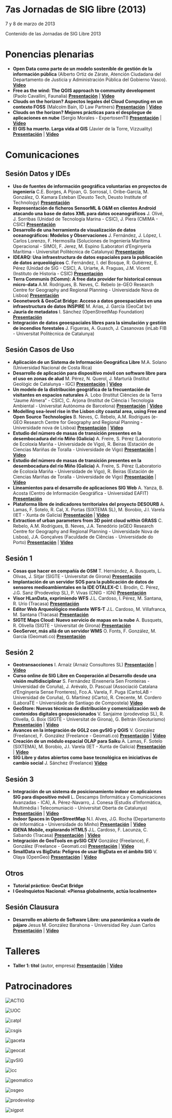 # 7as Jornadas de SIG libre (2013)

7 y 8 de marzo de 2013

Contenido de las Jornadas de SIG Libre 2013


Ponencias plenarias
====================

* **Open Data como parte de un modelo sostenible de gestión de la información pública** (Alberto Ortiz de Zárate, Atención Ciudadana del Departamento de Justicia y Administración Pública del Gobierno Vasco). **[Vídeo](http://diobma.udg.edu/handle/10256.1/2944)**
* **Free as the wind: The QGIS approach to community development** (Paolo Cavallini, Faunalia) **[Presentación](https://dugi-doc.udg.edu/handle/10256/7667)** | **[Vídeo](http://diobma.udg.edu/handle/10256.1/2945)**
* **Clouds on the horizon? Aspectos legales del Cloud Computing en un contexto FOSS** (Malcolm Bain, ID Law Partners) **[Presentación](https://dugi-doc.udg.edu/handle/10256/7641)** | **[Vídeo](http://diobma.udg.edu/handle/10256.1/2947)**
* **Clouds on the horizon? Mejores prácticas para el despliegue de aplicaciones en nube** (Sergio Morales - ExpertosenTI) **[Presentación](https://dugi-doc.udg.edu/handle/10256/7640)** | **[Vídeo](http://diobma.udg.edu/handle/10256.1/2946)**
* **El GIS ha muerto. Larga vida al GIS** (Javier de la Torre, Vizzuality) **[Presentación](https://dugi-doc.udg.edu/handle/10256/7665)** | **[Vídeo](http://diobma.udg.edu/handle/10256.1/2948)**

Comunicaciones
=================

Sesión Datos y IDEs
---------------------------

* **Uso de fuentes de información geográfica voluntarias en proyectos de ingeniería** C.E. Borges, A Pijoan, G. Sorrosal, I. Oribe-García, M. González, O. Kamara Esteban (Deusto Tech, Deusto Institute of Technology) **[Presentación](https://dugi-doc.udg.edu/handle/10256/7655)** 
* **Representación de ficheros SensorML & O&M en clientes Android atacando una base de datos XML para datos oceanográficos** J. Olivé, J. Sorribas (Unidad de Tecnología Marina - CSIC), J. Piera (CMIMA - CSIC) **[Presentación](https://dugi-doc.udg.edu/handle/10256/7668)** 
* **Desarrollo de una herramienta de visualización de datos oceanográficos: Modelos y Observaciones** J. Fernández, J. López, I. Carlos Lorenzo, F. Hermosilla (Soluciones de Ingeniería Marítima Operacional - SIMO), F. Jerez, M. Espino (Laboratori d’Enginyería Marítima - Universitat Politècnica de Catalunya) **[Presentación](https://dugi-doc.udg.edu/handle/10256/7669)** 
* **IDEARQ: Una infraestructura de datos espaciales para la publicación de datos arqueológicos** C. Fernández, I. del Bosque, R. Gutiérrez, E. Pérez (Unidad de SIG - CSIC), A. Uriarte, A. Fraguas, J.M. Vicent (Instituto de Historia - CSIC) **[Presentación](https://dugi-doc.udg.edu/handle/10256/7656)** 
* **Terra Communis (tComm): A free data provider for historical census micro-data** A.M. Rodrigues, B. Neves, C. Rebelo (e-GEO Research Centre for Geography and Regional Planning - Universidade Nova de Lisboa) **[Presentación](https://dugi-doc.udg.edu/handle/10256/7657)** 
* **Geonetwork & GeoCat Bridge: Acceso a datos geoespaciales en una infraestructura de datos INSPIRE** M. Arias, J. García (GeoCat bv) 
* **Jauría de metadatos** I. Sánchez (OpenStreetMap Foundation) **[Presentación](https://dugi-doc.udg.edu/handle/10256/7670)** 
* **Integración de datos geoespaciales libres para la simulación y gestión de incendios forestales** J. Figueras, A. Guasch, J. Casanovas (inLab FIB - Universitat Politècnica de Catalunya) 

Sesión Casos de Uso
----------------------------

* **Aplicación de un Sistema de Información Geográfica Libre** M.A. Solano (Universidad Nacional de Costa Rica)
* **Desarrollo de aplicación para dispositivo móvil con software libre para el uso en zonas de alud** M. Pérez, N. Querol, J. Marturià (Institut Geològic de Catalunya - IGC)  **[Presentación](https://dugi-doc.udg.edu/handle/10256/7642)** | **[Vídeo](http://diobma.udg.edu/handle/10256.1/2951)**
* **Un modelo de la distribución geográfica de la frecuentación de visitantes en espacios naturales** A. Lobo (Institut Ciències de la Terra “Jaume Almera” - CSIC), C. Arjona (Institut de Ciència i Tecnologia Ambiental - Universitat Autònoma de Barcelona)  **[Presentación](https://dugi-doc.udg.edu/handle/10256/7643)** | **[Vídeo](http://diobma.udg.edu/handle/10256.1/2952)**
* **Modelling sea-level rise in the Lisbon city coastal area, using Free and Open Source Technologies** B. Neves, C. Rebelo, A.M. Rodrigues (e-GEO Research Centre for Geography and Regional Planning - Universidade nova de Lisboa)  **[Presentación](https://dugi-doc.udg.edu/handle/10256/7644)** | **[Vídeo](http://diobma.udg.edu/handle/10256.1/2953)**
* **Estudio del número de masas de transición presentes en la desembocadura del río Miño (Galicia)** A. Freire, S. Pérez (Laboratorio de Ecoloxía Mariña - Universidade de Vigo), R. Beiras (Estación de Ciencias Mariñas de Toralla - Universidade de Vigo)  **[Presentación](https://dugi-doc.udg.edu/handle/10256/7645)** | **[Vídeo]()**
* **Estudio del número de masas de transición presentes en la desembocadura del río Miño (Galicia)** A. Freire, S. Pérez (Laboratorio de Ecoloxía Mariña - Universidade de Vigo), R. Beiras (Estación de Ciencias Mariñas de Toralla - Universidade de Vigo)  **[Presentación](https://dugi-doc.udg.edu/handle/10256/7645)** | **[Vídeo](http://diobma.udg.edu/handle/10256.1/2954)**
* **Lineamientos para el desarrollo de aplicaciones SIG Web** A. Yanza, B. Acosta (Centro de Información Geográfica - Universidad EAFIT)  **[Presentación](https://dugi-doc.udg.edu/handle/10256/7658)** 
* **Plataforma libre de indicadores territoriales del proyecto DESOURB** A. Lamas, F. Sotelo, R. Cal, X. Portas (SIXTEMA SL), M. Borobio, J.I. Varela (IET - Xunta de Galicia)  **[Presentación](https://dugi-doc.udg.edu/handle/10256/7646)** | **[Vídeo](http://diobma.udg.edu/handle/10256.1/2956)**
* **Extraction of urban parameters from 3D point cloud within GRASS** C. Rebelo, A.M. Rodrigues, B. Neves, J.A. Tenedório (eGEO Research Centre for Geography and Regional Planning - Universidade Nova de Lisboa), J.A. Gonçalves (Faculdade de Ciências - Universidade do Porto)  **[Presentación](https://dugi-doc.udg.edu/handle/10256/7647)** | **[Vídeo](http://diobma.udg.edu/handle/10256.1/2957)**


Sesión 1
---------------------------

* **Cosas que hacer en compañía de OSM** T. Hernández, A. Busquets, L. Olivas, J. Sitjar (SIGTE - Universitat de Girona) **[Presentación](https://dugi-doc.udg.edu/handle/10256/7659)** 
* **Implantación de un servidor SOS para la publicación de datos de sensores medioambientales en la IDE OTALEX-C** I. Brodin, C. Pérez, J.G. Sanz (Prodevelop SL), P. Vivas (CNIG - IGN) **[Presentación](https://dugi-doc.udg.edu/handle/10256/7660)** 
* **Visor HLanData, exprimiendo WFS** J.L. Cardoso, I. Pérez, M. Santana, R. Urío (Tracasa) **[Presentación](https://dugi-doc.udg.edu/handle/10256/7661)**
* **Editor Web Arqueológico mediante WFS-T** J.L. Cardoso, M. Villafranca, M. Santana (Tracasa) **[Presentación](https://dugi-doc.udg.edu/handle/10256/7662)** 
* **SIGTE Maps Cloud: Nuevo servicio de mapas en la nube** A. Busquets, R. Olivella (SIGTE - Universitat de Girona) **[Presentación](https://dugi-doc.udg.edu/handle/10256/7663)** 
* **GeoServer, más allá de un servidor WMS** O. Fonts, F. González, M. García (Geomati.co) **[Presentación](https://dugi-doc.udg.edu/handle/10256/7664)** 


Sesión 2
--------------------------

* **Geotransacciones** I. Arnaiz (Arnaiz Consultores SL) **[Presentación](https://dugi-doc.udg.edu/handle/10256/7648)** | **[Vídeo](http://diobma.udg.edu/handle/10256.1/2960)**
* **Curso online de SIG Libre en Cooperación al Desarrollo desde una visión multidisciplinar** S. Fernández (Enxenería Sen Fronteiras - Universidad de Coruña), J. Arévalo, D. Pascual (Associació Catalana d’Enginyeria Sense Fronteres), Fco.A. Varela, F. Puga (CartoLAB - Universidad de Coruña), G. Martínez (iCarto), R. Crecente, M. Cordero (LaboraTE - Universidade de Santiago de Compostela) **[Vídeo](http://diobma.udg.edu/handle/10256.1/2961)**
* **GeoStore: Nuevas técnicas de distribución y comercialización web de contenidos digitales geoposicionados** V. Sanjaime (prodevelop SL), R. Olivella, G. Boix (SIGTE - Universitat de Girona), G. Beltrán (Geoturismo) **[Presentación](https://dugi-doc.udg.edu/handle/10256/7649)** | **[Vídeo](http://diobma.udg.edu/handle/10256.1/2962)**
* **Avances en la integración de GGL2 con gvSIG y QGIS** V. González (Freelance), F. González (Freelance - Geomati.co) **[Presentación](https://dugi-doc.udg.edu/handle/10256/7650)** | **[Vídeo](http://diobma.udg.edu/handle/10256.1/2963)**
* **Creación de un módulo espacial OLAP para Saiku** A. Lamas, F. Sotelo (SIXTEMA), M. Borobio, J.I. Varela (IET - Xunta de Galicia) **[Presentación](https://dugi-doc.udg.edu/handle/10256/7672)** | **[Vídeo](http://diobma.udg.edu/handle/10256.1/2964)**
* **SIG Libre y datos abiertos como base tecnológica en iniciativas de cambio social** J. Sánchez (Freelance)  **[Vídeo](http://diobma.udg.edu/handle/10256.1/2965)**


Sesión 3
-------------------------

* **Integración de un sistema de posicionamiento indoor en aplicaiones SIG para dispositivo móvil** L. Descamps (Informática y Comunicaciones Avanzadas - ICA), A. Pérez-Navarro, J. Conesa (Estudis d’Informàtica, Multimèdia i Telecomuniació - Universitat Oberta de Catalunya) **[Presentación](https://dugi-doc.udg.edu/handle/10256/7651)** | **[Vídeo](http://diobma.udg.edu/handle/10256.1/2966)**
* **Indoor Spaces in OpenStreetMap** N.I. Alves, J.G. Rocha (Departamento de Informática - Universidade do Minho) **[Presentación](https://dugi-doc.udg.edu/handle/10256/7652)** | **[Vídeo](http://diobma.udg.edu/handle/10256.1/2967)**
* **IDENA Mobile, explorando HTML5** J.L. Cardoso, F. Lacunza, C. Sabando (Tracasa) **[Presentación](https://dugi-doc.udg.edu/handle/10256/7653)** | **[Vídeo](http://diobma.udg.edu/handle/10256.1/2968)**
* **Integración de GeoTools en gvSIG CEV** González (Freelance), F. González (Freelance - Geomati.co) **[Presentación](https://dugi-doc.udg.edu/handle/10256/7654)** | **[Vídeo](http://diobma.udg.edu/handle/10256.1/2969)**
* **SmallData vs BigData: Peligros de usar BigData en el ámbito SIG** V. Olaya (OpenGeo) **[Presentación](https://dugi-doc.udg.edu/handle/10256/7666)** | **[Vídeo](http://diobma.udg.edu/handle/10256.1/2970)**


Otros
---------------------

* **Tutorial práctico: GeoCat Bridge**
* **I GeoInquietos Nacional: «Piensa globalmente, actúa localmente»**

Sesión Clausura
---------------------

* **Desarrollo en abierto de Software Libre: una panorámica a vuelo de pájaro** Jesus M. González Barahona - Universidad Rey Juan Carlos **[Presentación](https://dugi-doc.udg.edu/handle/10256/7674)** | **[Vídeo](http://diobma.udg.edu/handle/10256.1/2971)**



Talleres
========

* **Taller 1: titol** (autor, empresa) **[Presentación]()** | **[Vídeo]()**

Patrocinadores
==============

![ACTIG](img/ACTIG_home.png)

![UOC](img/UOC_home.png)

![catpl](img/catpl.png)

![csgis](img/csgis.png)

![gaceta](img/gaceta.png)

![geocat](img/geocat.png)

![gvSIG](img/gvSIG.png)

![icc](img/icc.png)

![geomatico](img/logo_geomatico.png)

![osgeo](img/osgeo.png)

![prodevelop](img/prodevelop.png)

![sigpot](img/sigpot.png)
